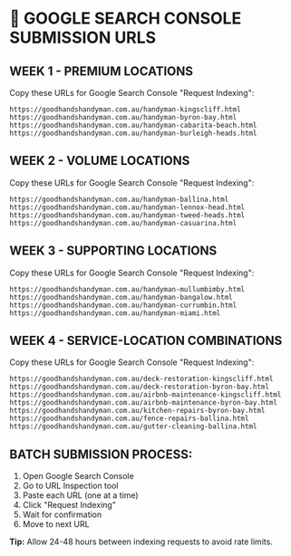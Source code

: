 # 🔗 GOOGLE SEARCH CONSOLE SUBMISSION URLS

## WEEK 1 - PREMIUM LOCATIONS
Copy these URLs for Google Search Console "Request Indexing":

```
https://goodhandshandyman.com.au/handyman-kingscliff.html
https://goodhandshandyman.com.au/handyman-byron-bay.html
https://goodhandshandyman.com.au/handyman-cabarita-beach.html
https://goodhandshandyman.com.au/handyman-burleigh-heads.html
```

## WEEK 2 - VOLUME LOCATIONS
Copy these URLs for Google Search Console "Request Indexing":

```
https://goodhandshandyman.com.au/handyman-ballina.html
https://goodhandshandyman.com.au/handyman-lennox-head.html
https://goodhandshandyman.com.au/handyman-tweed-heads.html
https://goodhandshandyman.com.au/handyman-casuarina.html
```

## WEEK 3 - SUPPORTING LOCATIONS
Copy these URLs for Google Search Console "Request Indexing":

```
https://goodhandshandyman.com.au/handyman-mullumbimby.html
https://goodhandshandyman.com.au/handyman-bangalow.html
https://goodhandshandyman.com.au/handyman-currumbin.html
https://goodhandshandyman.com.au/handyman-miami.html
```

## WEEK 4 - SERVICE-LOCATION COMBINATIONS
Copy these URLs for Google Search Console "Request Indexing":

```
https://goodhandshandyman.com.au/deck-restoration-kingscliff.html
https://goodhandshandyman.com.au/deck-restoration-byron-bay.html
https://goodhandshandyman.com.au/airbnb-maintenance-kingscliff.html
https://goodhandshandyman.com.au/airbnb-maintenance-byron-bay.html
https://goodhandshandyman.com.au/kitchen-repairs-byron-bay.html
https://goodhandshandyman.com.au/fence-repairs-ballina.html
https://goodhandshandyman.com.au/gutter-cleaning-ballina.html
```

## BATCH SUBMISSION PROCESS:
1. Open Google Search Console
2. Go to URL Inspection tool
3. Paste each URL (one at a time)
4. Click "Request Indexing" 
5. Wait for confirmation
6. Move to next URL

**Tip:** Allow 24-48 hours between indexing requests to avoid rate limits.